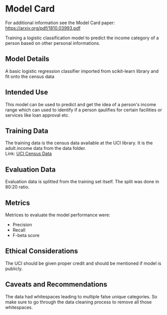 # Model Card

For additional information see the Model Card paper: https://arxiv.org/pdf/1810.03993.pdf

Training a logistic classification model to predict the income category of a person based on other personal informations.

## Model Details

A basic logistic regression classifier imported from scikit-learn library and fit onto the census data

## Intended Use

This model can be used to predict and get the idea of a person's income range which can used to identify if a person qaulifies for certain facilities or services like loan approval etc.

## Training Data

The training data is the census data available at the UCI library. It is the adult.income data from the data folder.
<br />
Link: [UCI Census Data](https://archive.ics.uci.edu/ml/datasets/census+income)

## Evaluation Data

Evaluation data is splitted from the training set itself. The split was done in 80:20 ratio.

## Metrics

Metrices to evaluate the model performance were:

- Precision
- Recall
- F-beta score

## Ethical Considerations

The UCI should be given proper credit and should be mentioned if model is publicly.

## Caveats and Recommendations

The data had whitespaces leading to multiple false unique categories. So make sure to go through the data cleaning process to remove all those whitespaces.
